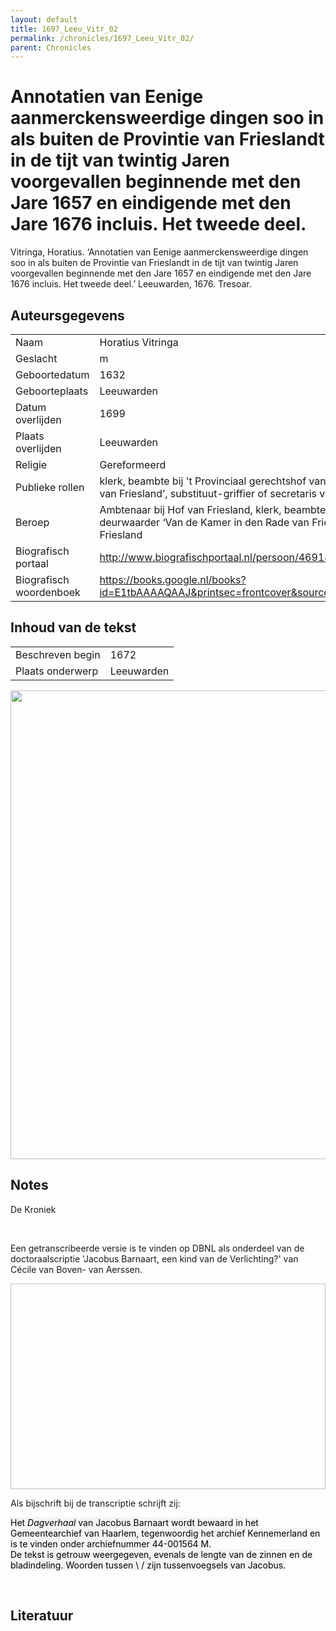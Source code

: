 ```yaml
---
layout: default
title: 1697_Leeu_Vitr_02
permalink: /chronicles/1697_Leeu_Vitr_02/
parent: Chronicles
--- 
```



# Annotatien van Eenige aanmerckensweerdige dingen soo in als buiten de Provintie van Frieslandt in de tijt van twintig Jaren voorgevallen beginnende met den Jare 1657 en eindigende met den Jare 1676 incluis. Het tweede deel. 

Vitringa, Horatius. ‘Annotatien van Eenige aanmerckensweerdige dingen soo in als buiten de Provintie van Frieslandt in de tijt van twintig Jaren voorgevallen beginnende met den Jare 1657 en eindigende met den Jare 1676 incluis. Het tweede deel.’ Leeuwarden, 1676. Tresoar. 

## Auteursgegevens 

| | | 
| --------------- | --------------- | 
| Naam | Horatius Vitringa | 
| Geslacht | m | 
 | Geboortedatum | 1632 | 
| Geboorteplaats | Leeuwarden | 
| Datum overlijden | 1699 | 
| Plaats overlijden | Leeuwarden | 
| Religie | Gereformeerd | 
| Publieke rollen | klerk, beambte bij 't Provinciaal gerechtshof van Friesland, eerste deurwaarder ‘Van de Kamer in den Rade van Friesland’, substituut-griffier of secretaris van 't Hof van Friesland | 
| Beroep | Ambtenaar bij Hof van Friesland, klerk, beambte bij 't Provinciaal gerechtshof van Friesland, eerste deurwaarder ‘Van de Kamer in den Rade van Friesland’, substituut-griffier of secretaris van 't Hof van Friesland | 
| Biografisch portaal | http://www.biografischportaal.nl/persoon/46914453 | 
| Biografisch woordenboek | https://books.google.nl/books?id=E1tbAAAAQAAJ&printsec=frontcover&source=gbs_ge_summary_r&cad=0#v=onepage&q=vitringa&f=false | 

## Inhoud van de tekst 

| | | 
| --------------- | --------------- | 
| Beschreven begin | 1672 | 
| Plaats onderwerp | Leeuwarden | 

[<img src="..\..\barplots_chronicles\1697_Leeu_Vitr_02.jpg" width="750"/>](..\..\barplots_chronicles\1697_Leeu_Vitr_02.jpg) 

## Notes 

<div data-schema-version="8"><p>De Kroniek</p>
<p>&nbsp;</p>
<p>Een getranscribeerde versie is te vinden op DBNL als onderdeel van de doctoraalscriptie 'Jacobus Barnaart, een kind van de Verlichting?' van Cécile van Boven- van Aerssen.</p>
<p><img alt="" data-attachment-key="XMKBAG3I" width="606" height="329"></p>
<p>Als bijschrift bij de transcriptie schrijft zij:</p>
<p><span style="color: #000000"><span style="background-color: #f3f4f5">Het&nbsp;</span></span><em><span style="color: #000000"><span style="background-color: #f3f4f5">Dagverhaal</span></span></em><span style="color: #000000"><span style="background-color: #f3f4f5">&nbsp;van Jacobus Barnaart wordt bewaard in het Gemeentearchief van Haarlem, tegenwoordig het archief Kennemerland en is te vinden onder archiefnummer 44-001564 M.<br>De tekst is getrouw weergegeven, evenals de lengte van de zinnen en de bladindeling. Woorden tussen \ / zijn tussenvoegsels van Jacobus.</span></span></p>
<p>&nbsp;</p>
</div> 

## Literatuur 


